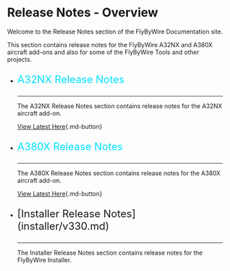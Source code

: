 # Release Notes - Overview

Welcome to the Release Notes section of the FlyByWire Documentation site.

This section contains release notes for the FlyByWire A32NX and A380X aircraft add-ons and also 
for some of the FlyByWire Tools and other projects.

<div class="grid cards" markdown>

- <p style="font-size:24px; color:#00E0FE;">A32NX Release Notes</p>

    ---

    The A32NX Release Notes section contains release notes for the A32NX aircraft add-on.

    [View Latest Here](a32nx/v0121.md){.md-button}

- <p style="font-size:24px; color:#00E0FE;">A380X Release Notes</p>

    ---

    The A380X Release Notes section contains release notes for the A380X aircraft add-on.

    [View Latest Here](a380x/v0121.md){.md-button}


- <p style="font-size:24px;">[Installer Release Notes](installer/v330.md)</p>

    ---

    The Installer Release Notes section contains release notes for the FlyByWire Installer.